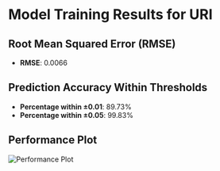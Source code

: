 # Model Training Results for URI

## Root Mean Squared Error (RMSE)
- **RMSE**: 0.0066

## Prediction Accuracy Within Thresholds
- **Percentage within ±0.01**: 89.73%
- **Percentage within ±0.05**: 99.83%

## Performance Plot
![Performance Plot](../imgs/URI.png)
